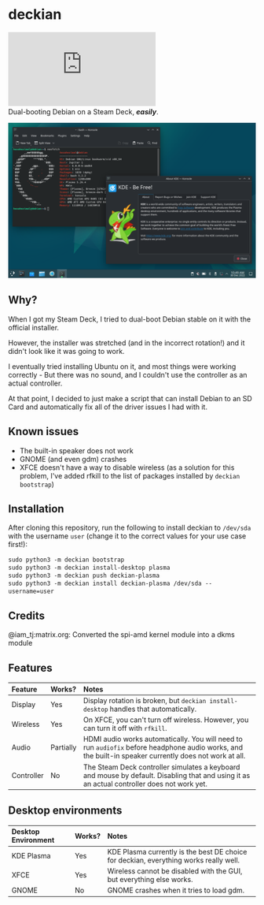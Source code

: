 # deckian
[![Matrix](https://img.shields.io/matrix/deckian:matrix.org)](https://matrix.to/#/#deckian:matrix.org)  
Dual-booting Debian on a Steam Deck, ***easily***.

![deckian + KDE Plasma](screenshots/deckian-plasma.png)

## Why?

When I got my Steam Deck, I tried to dual-boot Debian stable on it with the official installer.

However, the installer was stretched (and in the incorrect rotation!) and it didn't look like it was going to work.

I eventually tried installing Ubuntu on it, and most things were working correctly - But there was no sound, and I couldn't use the controller as an actual controller.

At that point, I decided to just make a script that can install Debian to an SD Card and automatically fix all of the driver issues I had with it.

## Known issues

- The built-in speaker does not work
- GNOME (and even gdm) crashes
- XFCE doesn't have a way to disable wireless (as a solution for this problem, I've added rfkill to the list of packages installed by `deckian bootstrap`)

## Installation

After cloning this repository, run the following to install deckian to `/dev/sda` with the username `user` (change it to the correct values for your use case first!):
```
sudo python3 -m deckian bootstrap
sudo python3 -m deckian install-desktop plasma
sudo python3 -m deckian push deckian-plasma
sudo python3 -m deckian install deckian-plasma /dev/sda --username=user
```

## Credits

@iam_tj:matrix.org: Converted the spi-amd kernel module into a dkms module

## Features

Feature | Works? | Notes
|:--|:--|:--
| Display | Yes | Display rotation is broken, but `deckian install-desktop` handles that automatically.
| Wireless | Yes | On XFCE, you can't turn off wireless. However, you can turn it off with `rfkill`.
| Audio | Partially | HDMI audio works automatically. You will need to run `audiofix` before headphone audio works, and the built-in speaker currently does not work at all.
| Controller | No | The Steam Deck controller simulates a keyboard and mouse by default. Disabling that and using it as an actual controller does not work yet.

## Desktop environments

Desktop Environment | Works? | Notes
|:--|:--|:--
| KDE Plasma | Yes | KDE Plasma currently is the best DE choice for deckian, everything works really well.
| XFCE | Yes | Wireless cannot be disabled with the GUI, but everything else works.
| GNOME | No | GNOME crashes when it tries to load gdm.
